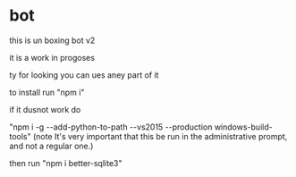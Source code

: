 # bot
this is un boxing bot v2

it is a work in progoses 

ty for looking 
you can ues aney part of it

to install run "npm i"

if it dusnot work do

"npm i -g --add-python-to-path --vs2015 --production windows-build-tools"
(note It's very important that this be run in the administrative prompt, and not a regular one.)

then run "npm i better-sqlite3"